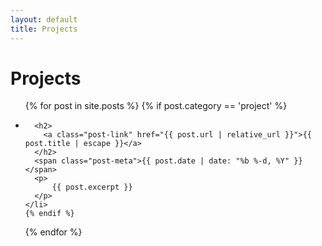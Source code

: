 ```yaml
---
layout: default
title: Projects
---
```

<h1>Projects</h1>

<ul class="post-list">
  {% for post in site.posts %}
    {% if post.category == 'project' %}
    <li>

      <h2>
        <a class="post-link" href="{{ post.url | relative_url }}">{{ post.title | escape }}</a>
      </h2>
      <span class="post-meta">{{ post.date | date: "%b %-d, %Y" }}</span>
      <p>
          {{ post.excerpt }}
      </p>
    </li>
    {% endif %}
  {% endfor %}
</ul>